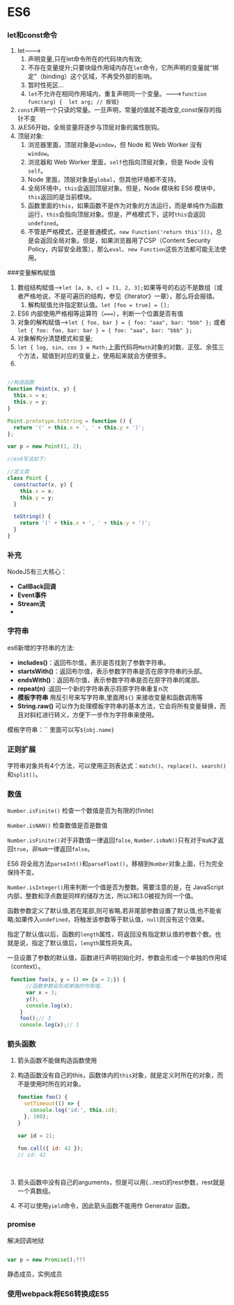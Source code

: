 # ES6

### let和const命令

1. let--->
   1. 声明变量,只在let命令所在的代码块内有效;
   2. 不存在变量提升;只要块级作用域内存在`let`命令，它所声明的变量就“绑定”（binding）这个区域，不再受外部的影响。
   3. 暂时性死区...
   4. `let`不允许在相同作用域内，重复声明同一个变量。--->`function func(arg) {  let arg; // 报错}`
2. `const`声明一个只读的常量。一旦声明，常量的值就不能改变,const保存的指针不变
3. 从ES6开始，全局变量将逐步与顶层对象的属性脱钩。
4. 顶层对象:
   1. 浏览器里面，顶层对象是`window`，但 Node 和 Web Worker 没有`window`。
   2. 浏览器和 Web Worker 里面，`self`也指向顶层对象，但是 Node 没有`self`。
   3. Node 里面，顶层对象是`global`，但其他环境都不支持。
   4. 全局环境中，`this`会返回顶层对象。但是，Node 模块和 ES6 模块中，`this`返回的是当前模块。
   5. 函数里面的`this`，如果函数不是作为对象的方法运行，而是单纯作为函数运行，`this`会指向顶层对象。但是，严格模式下，这时`this`会返回`undefined`。
   6. 不管是严格模式，还是普通模式，`new Function('return this')()`，总是会返回全局对象。但是，如果浏览器用了CSP（Content Security Policy，内容安全政策），那么`eval`、`new Function`这些方法都可能无法使用。

###变量解构赋值

1. 数组结构赋值-->`let [a, b, c] = [1, 2, 3];`如果等号的右边不是数组（或者严格地说，不是可遍历的结构，参见《Iterator》一章），那么将会报错。
   1. 解构赋值允许指定默认值。`let [foo = true] = [];`
2. ES6 内部使用严格相等运算符（`===`），判断一个位置是否有值
3. 对象的解构赋值-->`let { foo, bar } = { foo: "aaa", bar: "bbb" };` 或者`let { foo: foo, bar: bar } = { foo: "aaa", bar: "bbb" };`
4. 对象解构分清楚模式和变量;
5. `let { log, sin, cos } = Math;`上面代码将`Math`对象的对数、正弦、余弦三个方法，赋值到对应的变量上，使用起来就会方便很多。
6. ​









```javascript

//构造函数
function Point(x, y) {
  this.x = x;
  this.y = y;
}

Point.prototype.toString = function () {
  return '(' + this.x + ', ' + this.y + ')';
};

var p = new Point(1, 2);

//es6写法如下:

//定义类
class Point {
  constructor(x, y) {
    this.x = x;
    this.y = y;
  }

  toString() {
    return '(' + this.x + ', ' + this.y + ')';
  }
}
```

### 补充

NodeJS有三大核心： 

- **CallBack回调** 
- **Event事件** 
- **Stream流**
- ​



### 字符串

es6新增的字符串的方法:

- **includes()**：返回布尔值，表示是否找到了参数字符串。
- **startsWith()**：返回布尔值，表示参数字符串是否在原字符串的头部。
- **endsWith()**：返回布尔值，表示参数字符串是否在原字符串的尾部。
- **repeat(n)** :返回一个新的字符串表示将原字符串重复n次
- **模板字符串** 用反引号来写字符串,里面用`${}` 来接收变量和函数调用等
- **String.raw()** 可以作为处理模板字符串的基本方法，它会将所有变量替换，而且对斜杠进行转义，方便下一步作为字符串来使用。

模板字符串：``  里面可以写`${obj.name}`

### 正则扩展

字符串对象共有4个方法，可以使用正则表达式：`match()`、`replace()`、`search()`和`split()`。



### 数值

`Number.isFinite()` 检查一个数值是否为有限的(finite)

`Number.isNAN()` 检查数值是否是数值

`Number.isFinite()`对于非数值一律返回`false`, `Number.isNaN()`只有对于`NaN`才返回`true`，非`NaN`一律返回`false`。

ES6 将全局方法`parseInt()`和`parseFloat()`，移植到`Number`对象上面，行为完全保持不变。

`Number.isInteger()`用来判断一个值是否为整数。需要注意的是，在 JavaScript 内部，整数和浮点数是同样的储存方法，所以3和3.0被视为同一个值。

函数参数定义了默认值,若在尾部,则可省略,若非尾部参数设置了默认值,也不能省略;如果传入`undefined`，将触发该参数等于默认值，`null`则没有这个效果。

指定了默认值以后，函数的`length`属性，将返回没有指定默认值的参数个数。也就是说，指定了默认值后，`length`属性将失真。

一旦设置了参数的默认值，函数进行声明初始化时，参数会形成一个单独的作用域（context）。

```js
 function foo(x, y = () => {x = 2;}) {
      //函数参数会形成单独的作用域，
      var x = 3;
      y();
      console.log(x);
    }
    foo();// 3
    console.log(x);// 1
```

### 箭头函数

1. 箭头函数不能做构造函数使用

2. 构造函数没有自己的this，函数体内的`this`对象，就是定义时所在的对象，而不是使用时所在的对象。

   ```js
   function foo() {
     setTimeout(() => {
       console.log('id:', this.id);
     }, 100);
   }

   var id = 21;

   foo.call({ id: 42 });
   // id: 42
   ```

   ​

3. 箭头函数中没有自己的arguments，但是可以用(...rest)的rest参数，rest就是一个真数组。

4. 不可以使用`yield`命令，因此箭头函数不能用作 Generator 函数。

### promise

解决回调地狱

```js

var p = new Promise();???
```







静态成员，实例成员



### 使用webpack将ES6转换成ES5

